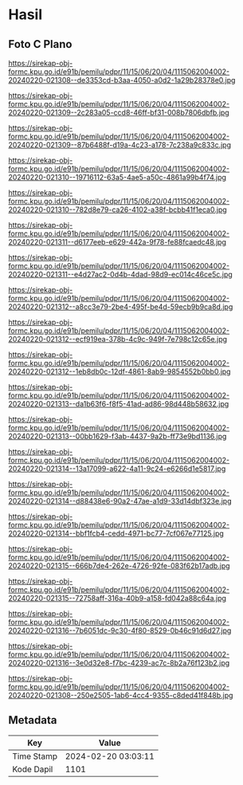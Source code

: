 # Hasil

## Foto C Plano

https://sirekap-obj-formc.kpu.go.id/e91b/pemilu/pdpr/11/15/06/20/04/1115062004002-20240220-021308--de3353cd-b3aa-4050-a0d2-1a29b28378e0.jpg

https://sirekap-obj-formc.kpu.go.id/e91b/pemilu/pdpr/11/15/06/20/04/1115062004002-20240220-021309--2c283a05-ccd8-46ff-bf31-008b7806dbfb.jpg

https://sirekap-obj-formc.kpu.go.id/e91b/pemilu/pdpr/11/15/06/20/04/1115062004002-20240220-021309--87b6488f-d19a-4c23-a178-7c238a9c833c.jpg

https://sirekap-obj-formc.kpu.go.id/e91b/pemilu/pdpr/11/15/06/20/04/1115062004002-20240220-021310--19716112-63a5-4ae5-a50c-4861a99b4f74.jpg

https://sirekap-obj-formc.kpu.go.id/e91b/pemilu/pdpr/11/15/06/20/04/1115062004002-20240220-021310--782d8e79-ca26-4102-a38f-bcbb41f1eca0.jpg

https://sirekap-obj-formc.kpu.go.id/e91b/pemilu/pdpr/11/15/06/20/04/1115062004002-20240220-021311--d6177eeb-e629-442a-9f78-fe88fcaedc48.jpg

https://sirekap-obj-formc.kpu.go.id/e91b/pemilu/pdpr/11/15/06/20/04/1115062004002-20240220-021311--e4d27ac2-0d4b-4dad-98d9-ec014c46ce5c.jpg

https://sirekap-obj-formc.kpu.go.id/e91b/pemilu/pdpr/11/15/06/20/04/1115062004002-20240220-021312--a8cc3e79-2be4-495f-be4d-59ecb9b9ca8d.jpg

https://sirekap-obj-formc.kpu.go.id/e91b/pemilu/pdpr/11/15/06/20/04/1115062004002-20240220-021312--ecf919ea-378b-4c9c-949f-7e798c12c65e.jpg

https://sirekap-obj-formc.kpu.go.id/e91b/pemilu/pdpr/11/15/06/20/04/1115062004002-20240220-021312--1eb8db0c-12df-4861-8ab9-9854552b0bb0.jpg

https://sirekap-obj-formc.kpu.go.id/e91b/pemilu/pdpr/11/15/06/20/04/1115062004002-20240220-021313--da1b63f6-f8f5-41ad-ad86-98d448b58632.jpg

https://sirekap-obj-formc.kpu.go.id/e91b/pemilu/pdpr/11/15/06/20/04/1115062004002-20240220-021313--00bb1629-f3ab-4437-9a2b-ff73e9bd1136.jpg

https://sirekap-obj-formc.kpu.go.id/e91b/pemilu/pdpr/11/15/06/20/04/1115062004002-20240220-021314--13a17099-a622-4a11-9c24-e6266d1e5817.jpg

https://sirekap-obj-formc.kpu.go.id/e91b/pemilu/pdpr/11/15/06/20/04/1115062004002-20240220-021314--d88438e6-90a2-47ae-a1d9-33d14dbf323e.jpg

https://sirekap-obj-formc.kpu.go.id/e91b/pemilu/pdpr/11/15/06/20/04/1115062004002-20240220-021314--bbf1fcb4-cedd-4971-bc77-7cf067e77125.jpg

https://sirekap-obj-formc.kpu.go.id/e91b/pemilu/pdpr/11/15/06/20/04/1115062004002-20240220-021315--666b7de4-262e-4726-92fe-083f62b17adb.jpg

https://sirekap-obj-formc.kpu.go.id/e91b/pemilu/pdpr/11/15/06/20/04/1115062004002-20240220-021315--72758aff-316a-40b9-a158-fd042a88c64a.jpg

https://sirekap-obj-formc.kpu.go.id/e91b/pemilu/pdpr/11/15/06/20/04/1115062004002-20240220-021316--7b6051dc-9c30-4f80-8529-0b46c91d6d27.jpg

https://sirekap-obj-formc.kpu.go.id/e91b/pemilu/pdpr/11/15/06/20/04/1115062004002-20240220-021316--3e0d32e8-f7bc-4239-ac7c-8b2a76f123b2.jpg

https://sirekap-obj-formc.kpu.go.id/e91b/pemilu/pdpr/11/15/06/20/04/1115062004002-20240220-021308--250e2505-1ab6-4cc4-9355-c8ded41f848b.jpg


## Metadata

| Key        | Value               |
| ---------- | ------------------- |
| Time Stamp | 2024-02-20 03:03:11 |
| Kode Dapil | 1101                |




